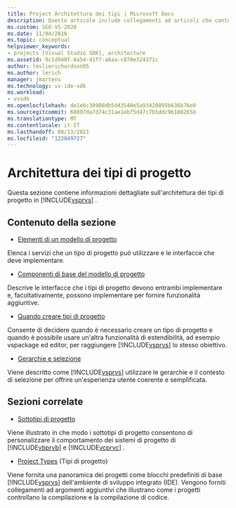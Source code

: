 ```yaml
---
title: Project Architettura dei tipi | Microsoft Docs
description: Questo articolo include collegamenti ad articoli che contengono informazioni dettagliate sull'architettura dei tipi di progetto in Visual Studio.
ms.custom: SEO-VS-2020
ms.date: 11/04/2016
ms.topic: conceptual
helpviewer_keywords:
- projects [Visual Studio SDK], architecture
ms.assetid: 9c1d940f-8a54-41f7-a8aa-c870e324371c
author: leslierichardson95
ms.author: lerich
manager: jmartens
ms.technology: vs-ide-sdk
ms.workload:
- vssdk
ms.openlocfilehash: de1e6c30908db5d43540e5a93420095b636b76e0
ms.sourcegitcommit: 68897da7d74c31ae1ebf5d47c7b5ddc9b108265b
ms.translationtype: MT
ms.contentlocale: it-IT
ms.lasthandoff: 08/13/2021
ms.locfileid: "122049727"
---
```

# <a name="project-types-architecture"></a>Architettura dei tipi di progetto
Questa sezione contiene informazioni dettagliate sull'architettura dei tipi di progetto in [!INCLUDE[vsprvs](../../code-quality/includes/vsprvs_md.md)] .

## <a name="in-this-section"></a>Contenuto della sezione
- [Elementi di un modello di progetto](../../extensibility/internals/elements-of-a-project-model.md)

 Elenca i servizi che un tipo di progetto può utilizzare e le interfacce che deve implementare.

- [Componenti di base del modello di progetto](../../extensibility/internals/project-model-core-components.md)

 Descrive le interfacce che i tipi di progetto devono entrambi implementare e, facoltativamente, possono implementare per fornire funzionalità aggiuntive.

- [Quando creare tipi di progetto](../../extensibility/internals/when-to-create-project-types.md)

 Consente di decidere quando è necessario creare un tipo di progetto e quando è possibile usare un'altra funzionalità di estendibilità, ad esempio vspackage ed editor, per raggiungere [!INCLUDE[vsprvs](../../code-quality/includes/vsprvs_md.md)] lo stesso obiettivo.

- [Gerarchie e selezione](../../extensibility/internals/hierarchies-and-selection.md)

 Viene descritto come [!INCLUDE[vsprvs](../../code-quality/includes/vsprvs_md.md)] utilizzare le gerarchie e il contesto di selezione per offrire un'esperienza utente coerente e semplificata.

## <a name="related-sections"></a>Sezioni correlate
- [Sottotipi di progetto](../../extensibility/internals/project-subtypes.md)

 Viene illustrato in che modo i sottotipi di progetto consentono di personalizzare il comportamento dei sistemi di progetto di [!INCLUDE[vbprvb](../../code-quality/includes/vbprvb_md.md)] e [!INCLUDE[vcprvc](../../code-quality/includes/vcprvc_md.md)] .

- [Project Types](../../extensibility/internals/project-types.md) (Tipi di progetto)

 Viene fornita una panoramica dei progetti come blocchi predefiniti di base [!INCLUDE[vsprvs](../../code-quality/includes/vsprvs_md.md)] dell'ambiente di sviluppo integrato (IDE). Vengono forniti collegamenti ad argomenti aggiuntivi che illustrano come i progetti controllano la compilazione e la compilazione di codice.
